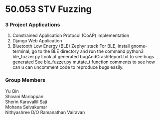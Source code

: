 # 50.053 STV Fuzzing
### 3 Project Applications
1. Constrained Application Protocol (CoAP) implementation
2. Django Web Application
3. Bluetooth Low Energy (BLE) Zephyr stack
   For BLE, install gnome-terminal, go to the BLE directory and
   run the command python3 ble_fuzzer.py
   Look at generated bugAndCrashReport.txt to see bugs generated
   See ble_fuzzer.py mutate_t function comments to see how can u can uncomment code to reproduce bugs easily.
### Group Members
Yu Qin  
Shivani Mariappan  
Sherin Karuvallil Saji  
Mohana Selvakumar  
Nithyashree D/O Ramanathan Vairavan
